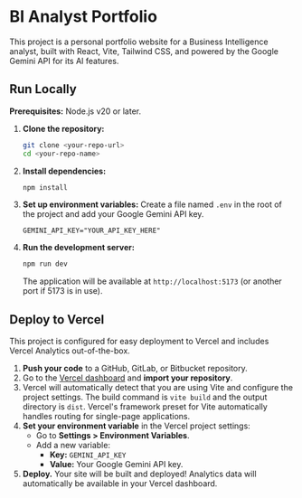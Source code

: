 # BI Analyst Portfolio

This project is a personal portfolio website for a Business Intelligence analyst, built with React, Vite, Tailwind CSS, and powered by the Google Gemini API for its AI features.

## Run Locally

**Prerequisites:** Node.js v20 or later.

1.  **Clone the repository:**
    ```bash
    git clone <your-repo-url>
    cd <your-repo-name>
    ```

2.  **Install dependencies:**
    ```bash
    npm install
    ```

3.  **Set up environment variables:**
    Create a file named `.env` in the root of the project and add your Google Gemini API key.
    ```
    GEMINI_API_KEY="YOUR_API_KEY_HERE"
    ```

4.  **Run the development server:**
    ```bash
    npm run dev
    ```
    The application will be available at `http://localhost:5173` (or another port if 5173 is in use).

## Deploy to Vercel

This project is configured for easy deployment to Vercel and includes Vercel Analytics out-of-the-box.

1.  **Push your code** to a GitHub, GitLab, or Bitbucket repository.
2.  Go to the [Vercel dashboard](https://vercel.com/new) and **import your repository**.
3.  Vercel will automatically detect that you are using Vite and configure the project settings. The build command is `vite build` and the output directory is `dist`. Vercel's framework preset for Vite automatically handles routing for single-page applications.
4.  **Set your environment variable** in the Vercel project settings:
    -   Go to **Settings > Environment Variables**.
    -   Add a new variable:
        -   **Key:** `GEMINI_API_KEY`
        -   **Value:** Your Google Gemini API key.
5.  **Deploy.** Your site will be built and deployed! Analytics data will automatically be available in your Vercel dashboard.